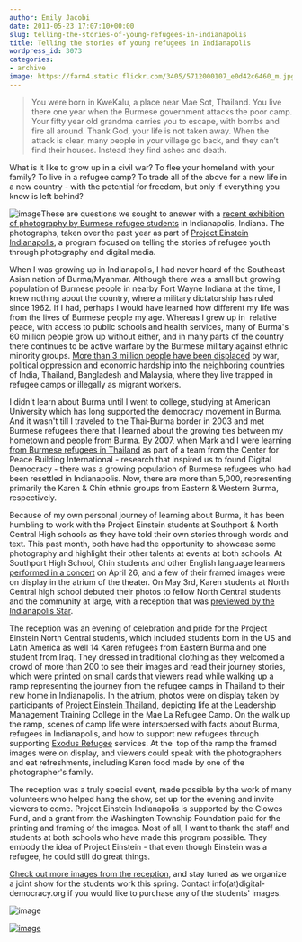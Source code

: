 ```yaml
---
author: Emily Jacobi
date: 2011-05-23 17:07:10+00:00
slug: telling-the-stories-of-young-refugees-in-indianapolis
title: Telling the stories of young refugees in Indianapolis
wordpress_id: 3073
categories:
- archive
image: https://farm4.static.flickr.com/3405/5712000107_e0d42c6460_m.jpg
---
```


> You were born in KweKalu, a place near Mae Sot, Thailand. You live there one year when the Burmese government attacks the poor camp. Your fifty year old grandma carries you to escape, with bombs and fire all around. Thank God, your life is not taken away. When the attack is clear, many people in your village go back, and they can’t find their houses. Instead they find ashes and death.


What is it like to grow up in a civil war? To flee your homeland with your family? To live in a refugee camp? To trade all of the above for a new life in a new country - with the potential for freedom, but only if everything you know is left behind?

![image]( https://farm4.static.flickr.com/3405/5712000107_e0d42c6460_m.jpg)These are questions we sought to answer with a [recent exhibition of photography by Burmese refugee students](http://www.flickr.com/photos/digitaldemocracy/sets/72157626528398141/with/5712000107/) in Indianapolis, Indiana. The photographs, taken over the past year as part of [Project Einstein Indianapolis](/archive/shared-experiences-on-opposite-sides-of-town/), a program focused on telling the stories of refugee youth through photography and digital media.

When I was growing up in Indianapolis, I had never heard of the Southeast Asian nation of Burma/Myanmar. Although there was a small but growing population of Burmese people in nearby Fort Wayne Indiana at the time, I knew nothing about the country, where a military dictatorship has ruled since 1962. If I had, perhaps I would have learned how different my life was from the lives of Burmese people my age. Whereas I grew up in  relative peace, with access to public schools and health services, many of Burma's 60 million people grow up without either, and in many parts of the country there continues to be active warfare by the Burmese military against ethnic minority groups. [More than 3 million people have been displaced](http://www.refugeesinternational.org/where-we-work/asia/burma) by war, political oppression and economic hardship into the neighboring countries of India, Thailand, Bangladesh and Malaysia, where they live trapped in refugee camps or illegally as migrant workers.

I didn't learn about Burma until I went to college, studying at American University which has long supported the democracy movement in Burma. And it wasn't till I traveled to the Thai-Burma border in 2003 and met Burmese refugees there that I learned about the growing ties between my hometown and people from Burma. By 2007, when Mark and I were [learning from Burmese refugees in Thailand](http://cpbinternational.org/reports-a-publications) as part of a team from the Center for Peace Building International - research that inspired us to found Digital Democracy - there was a growing population of Burmese refugees who had been resettled in Indianapolis. Now, there are more than 5,000, representing primarily the Karen & Chin ethnic groups from Eastern & Western Burma, respectively.

Because of my own personal journey of learning about Burma, it has been humbling to work with the Project Einstein students at Southport & North Central High schools as they have told their own stories through words and text. This past month, both have had the opportunity to showcase some photography and highlight their other talents at events at both schools. At Southport High School, Chin students and other English language learners [performed in a concert](http://www.shsnewsbureau.com/?p=8056) on April 26, and a few of their framed images were on display in the atrium of the theater. On May 3rd, Karen students at North Central high school debuted their photos to fellow North Central students and the community at large, with a reception that was [previewed by the Indianapolis Star](http://www.indystar.com/article/20110429/LOCAL1802/104290411/Student-refugees-tell-their-stories-photos).

The reception was an evening of celebration and pride for the Project Einstein North Central students, which included students born in the US and Latin America as well 14 Karen refugees from Eastern Burma and one student from Iraq. They dressed in traditional clothing as they welcomed a crowd of more than 200 to see their images and read their journey stories, which were printed on small cards that viewers read while walking up a ramp representing the journey from the refugee camps in Thailand to their new home in Indianapolis. In the atrium, photos were on display taken by participants of [Project Einstein Thailand,](/archive/ddtv-episode-11-stories-from-a-thai-refugee-camp/) depicting life at the Leadership Management Training College in the Mae La Refugee Camp. On the walk up the ramp, scenes of camp life were interspersed with facts about Burma, refugees in Indianapolis, and how to support new refugees through supporting [Exodus Refugee](http://www.exodusrefugee.org/) services. At the  top of the ramp the framed images were on display, and viewers could speak with the photographers and eat refreshments, including Karen food made by one of the photographer's family.

The reception was a truly special event, made possible by the work of many volunteers who helped hang the show, set up for the evening and invite viewers to come. Project Einstein Indianapolis is supported by the Clowes Fund, and a grant from the Washington Township Foundation paid for the printing and framing of the images. Most of all, I want to thank the staff and students at both schools who have made this program possible. They embody the idea of Project Einstein - that even though Einstein was a refugee, he could still do great things.

[Check out more images from the reception](http://www.flickr.com/photos/digitaldemocracy/sets/72157626528398141/with/5689851903/), and stay tuned as we organize a joint show for the students work this spring. Contact info(at)digital-democracy.org if you would like to purchase any of the students' images.

![image](https://farm6.static.flickr.com/5187/5689851903_f87a25176e_z.jpg)

[![image](https://farm3.static.flickr.com/2650/5711996217_52ffb9415a_b.jpg)](http://www.flickr.com/photos/digitaldemocracy/5711996217/in/set-72157626528398141)
